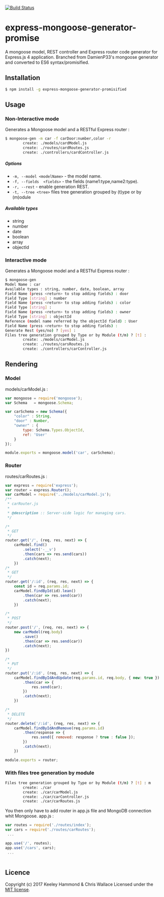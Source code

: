 [![Build Status](https://travis-ci.org/DamienP33/express-mongoose-generator.svg?branch=master)](https://travis-ci.org/DamienP33/express-mongoose-generator)
# express-mongoose-generator-promise

A mongoose model, REST controller and Express router code generator for Express.js 4 application. Branched from DamienP33's mongoose generator and converted to ES6 syntax/promisified.

## Installation
```bash
$ npm install -g express-mongoose-generator-promisified
```

## Usage
### Non-Interactive mode
Generates a Mongoose model and a RESTful Express router :
```bash
$ mongoose-gen -m car -f carDoor:number,color -r
        create: ./models/cardModel.js
        create: ./routes/cardRoutes.js
        create: ./controllers/cardController.js
```

##### Options

  - `-m, --model <modelName>` - the model name.
  - `-f, --fields  <fields>` - the fields (name1:type,name2:type).
  - `-r, --rest` - enable generation REST.
  - `-t, --tree <tree>`        files tree generation grouped by (t)ype or by (m)odule

##### Available types
  - string
  - number
  - date
  - boolean
  - array
  - objectId

### Interactive mode

Generates a Mongoose model and a RESTful Express router :
```bash
$ mongoose-gen
Model Name : car
Available types : string, number, date, boolean, array
Field Name (press <return> to stop adding fields) : door
Field Type [string] : number
Field Name (press <return> to stop adding fields) : color
Field Type [string] : 
Field Name (press <return> to stop adding fields) : owner
Field Type [string] : objectId
Reference (model name referred by the objectId field) : User
Field Name (press <return> to stop adding fields) : 
Generate Rest (yes/no) ? [yes] : 
Files tree generation grouped by Type or by Module (t/m) ? [t] : 
        create: ./models/carModel.js
        create: ./routes/carsRoutes.js
        create: ./controllers/carController.js
```

## Rendering
### Model
models/carModel.js :
```javascript
var mongoose = require('mongoose');
var Schema   = mongoose.Schema;

var carSchema = new Schema({
	"color" : String,
	"door" : Number,
    "owner" : {
        type: Schema.Types.ObjectId,
        ref: 'User'
    }
});

module.exports = mongoose.model('car', carSchema);
```

### Router
routes/carRoutes.js :
```javascript
var express = require('express');
var router = express.Router();
var carModel = require('../models/carModel.js');
/**
 * carRouter.js
 *
 * @description :: Server-side logic for managing cars.
 */

/*
 * GET
 */
router.get('/', (req, res, next) => {
    carModel.find()
        .select('-__v')
        .then(cars => res.send(cars))
        .catch(next);
    })
/*
 * GET
 */
router.get('/:id', (req, res, next) => {
    const id = req.params.id;
    carModel.findById(id).lean()
        .then(car => res.send(car))
        .catch(next);
    })

/*
 * POST
 */
router.post('/', (req, res, next) => {
    new carModel(req.body)
        .save()
        .then(car => res.send(car))
        .catch(next);
})

/*
 * PUT
 */
router.put('/:id', (req, res, next) => {
    carModel.findByIdAndUpdate(req.params.id, req.body, { new: true })
        .then(car => {
            res.send(car);
        })
        .catch(next);
    })

/*
 * DELETE
 */
router.delete('/:id', (req, res, next) => {
    carModel.findByIdAndRemove(req.params.id)
        .then(response => {
            res.send({ removed: response ? true : false });
        })
        .catch(next);
    })

module.exports = router;

```


### With files tree generation by module
```bash
Files tree generation grouped by Type or by Module (t/m) ? [t] : m
        create: ./car
        create: ./car/carModel.js
        create: ./car/carController.js
        create: ./car/carRoutes.js
```

You then only have to add router in app.js file and MongoDB connection whit Mongoose.
app.js :
```javascript
var routes = require('./routes/index');
var cars = require('./routes/carRoutes');
 ...

app.use('/', routes);
app.use('/cars', cars);
 ...
 
```

## Licence

Copyright (c) 2017 Keeley Hammond & Chris Wallace
Licensed under the [MIT license](LICENSE).
